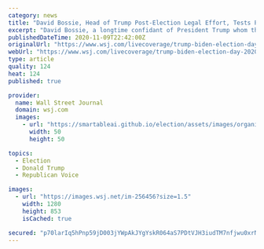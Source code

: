 ```yaml
---
category: news
title: "David Bossie, Head of Trump Post-Election Legal Effort, Tests Positive for Covid-19"
excerpt: "David Bossie, a longtime confidant of President Trump whom the campaign tapped last week to lead its post-election legal efforts, tested positive for Covid-19 on Sunday, according to a person familiar with the matter."
publishedDateTime: 2020-11-09T22:42:00Z
originalUrl: "https://www.wsj.com/livecoverage/trump-biden-election-day-2020/card/21mW1Po8Ra84Lc7dNmy5"
webUrl: "https://www.wsj.com/livecoverage/trump-biden-election-day-2020/card/21mW1Po8Ra84Lc7dNmy5"
type: article
quality: 124
heat: 124
published: true

provider:
  name: Wall Street Journal
  domain: wsj.com
  images:
    - url: "https://smartableai.github.io/election/assets/images/organizations/wsj.com-50x50.jpg"
      width: 50
      height: 50

topics:
  - Election
  - Donald Trump
  - Republican Voice

images:
  - url: "https://images.wsj.net/im-256456?size=1.5"
    width: 1280
    height: 853
    isCached: true

secured: "p70larIq5hPnp59jD003jYWpAkJYgYskR064aS7PDtVJH3iudTM7nfjwu0xrNBUw8opmK01deV9CDSHChV87fQJZRijo4HJxbhKBGKOGneicnq54OA6wEthgfhjV7PMs3/0kmQgeJkDhmSVOqUMTfNaYHzFHBVYHiApIgMAyRYUthww/jX9qnEq+b9p4DCziWvojCmHkyYby2DJcQAcMcJpLEjcrlpQTQ2kBg6uQ6mLTndnGdnh0ud4K9HXTUY342mwLs21VzuyU7reCuXNudvRCvoRx3v6Xx0Q+IEiJMcEKlIQeVL1cUy2AOQmdvHMnYpFR7EGZFQnOyTcuyO5iK2kLI+Mra2+VCLa4wV+/grI=;lXsGwiyjYsBTto0w15ut4g=="
---
```


